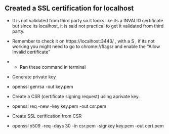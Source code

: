 ## Created a SSL certification for localhost

* It is not validated from third party so it looks like its a INVALID certificate but since its localhost, it is said not practical to get it validated from third party. 

* Remember to check it on https://localhost:3443/ , with a S , if its not working you might need to go to   chrome://flags/     and enable the "Allow Invalid certificate" 



* * Ran these command in terminal 

* Generate private key
* openssl genrsa -out key.pem

* Create a CSR (certificate signing request) using aprivate key.
* openssl req -new -key key.pem -out csr.pem

* Create SSL cerification from CSR
* openssl x509 -req -days 30 -in csr.pem -signkey key.pem -out cert.pem